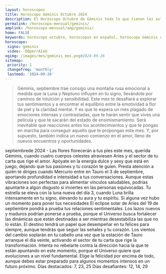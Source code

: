 ```yaml
---
layout: horoscopos
title: Horoscopo Géminis Octubre 2024
description: El Horóscopo Octubre de Géminis todo lo que tienen los astros preparados para este mes, amor, trabajo, familia. Todo sobre astrologia, tarot, predicciones. Horoscopo gratis en español, predicciones y astrología.
permalink: /horoscopo-mensual/geminis/
amplink: /horoscopo-mensual/amp/geminis/
home: FALSE
keywords: horóscopo octubre, horoscopos en español, horóscopo Géminis octubre , horóscopo esperanza gracia, horoscop, horóscopos gratis, horoscopo Géminis, Tarot, Astrologia, Zodíaco, Géminis, horoscopo gratis, horoscopo del mes 
horoscopo:
 signo: geminis
 video: -DQpmrrAIeU
ogimg: /images/mes/geminis_mes.png#2024-09-26
sitemap:
 priority: 1
 changefreq: 'monthly'
 lastmod: '2024-09-26'
---
```



 > Géminis, septiembre trae consigo una montaña rusa emocional a medida que la Luna y Neptuno influyen en tu signo, llevándote por caminos de intuición y sensibilidad. Este mes te desafiará a explorar tus sentimientos y a encontrar el equilibrio entre la emotividad a flor de piel y la claridad mental. Y es que te espera un mes plagado de emociones intensas y contrastadas, que te harán sentir que vives una película y que te sacarán del estado de ensimismamiento. Será inevitable que reacciones antes los acontecimientos y que te pongas en marcha para conseguir aquello que te propongas este mes. Y, por supuesto, también indica un nuevo comienzo en el amor, lleno de  nuevos encuentros y oportunidades.



septiembrede 2024 - Las flores florecerán a tus pies este mes, querida Géminis, cuando cuatro cuerpos celestes atraviesen Aries y el sector de tu carta que rige el amor. Apóyate en la energía dulce y sexy que está en juego, dejando que tus pasiones y tu corazón te guíen. Presta atención a quién te diriges cuando Mercurio entre en Tauro el 3 de septiembre, aportando profundidad e intensidad a tus conversaciones. Aunque estas vibraciones son perfectas para alimentar vínculos saludables, podrías apuntarte a algún disgusto si inviertes en las personas equivocadas.
Tu estrella se eleva con la luna nueva del día 3, cuando Luna brilla intensamente en tu signo, elevando tu aura y tu espíritu. Si alguna vez hubo un momento para poner tus necesidades 
El eclipse solar de Aries del 19 de septiembre pondrá a prueba tus relaciones sentimentales. Los lazos nuevos y maduros podrían ponerse a prueba, porque el Universo busca fortalecer las dinámicas que están destinadas a ser mientras desestabiliza las que no lo están. El destino tendrá un papel que desempeñar en tu felices para siempre, aunque tendrás que seguir las señales y tu corazón.
Los vientos del cambio soplarán en tu cabello una vez que la estación de Tauro arranque el día veinte, activando el sector de tu carta que rige la transformación. Intenta no rebelarte contra la dirección hacia la que te están apuntando en este momento, porque el Universo quiere que evoluciones a un nivel fundamental. Elige la felicidad por encima de todo, aunque debes estar preparado para algunos momentos intensos en un futuro próximo.
Días destacados: 7, 23, 25
Días desafiantes: 12, 14, 29 